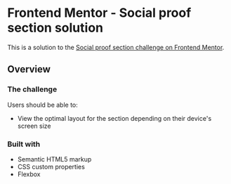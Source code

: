 # Frontend Mentor - Social proof section solution

This is a solution to the [Social proof section challenge on Frontend Mentor](https://www.frontendmentor.io/challenges/social-proof-section-6e0qTv_bA). 

## Overview

### The challenge

Users should be able to:

- View the optimal layout for the section depending on their device's screen size

### Built with

- Semantic HTML5 markup
- CSS custom properties
- Flexbox

